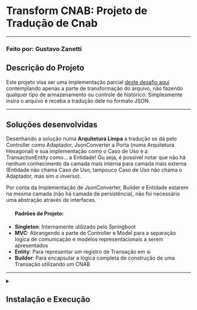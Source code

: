 <h1>Transform CNAB: Projeto de Tradução de Cnab</h1>
<hr>
<h3>Feito por: Gustavo Zanetti</h3>
<h2>Descrição do Projeto</h2>
<p>Este projeto visa ser uma implementação parcial <a href="https://github.com/Pagnet/desafio-back-end">deste desafio aqui</a> contemplando apenas a parte de transformação do arquivo, não fazendo qualquer tipo de armazenamento ou controle de histórico. Simplesmente insira o arquivo e receba a tradução dele no formato JSON</p>
<hr>
<h2>Soluções desenvolvidas</h2>
<p>Desenhando a solução numa <b>Arquitetura Limpa</b> a tradução se dá pelo Controller como Adaptador, JsonConverter a Porta (numa Arquitetura Hexagonal) e sua implementação como o Caso de Uso e a TransactionEntity como... a Entidade! Ou seja, é possível notar que não há nenhum conhecimento da camada mais interna para camada mais externa (Entidade não chama Caso de Uso, tampouco Caso de Uso não chama o Adaptador, mas sim o inverso).</p>
<p>Por conta da Implementação de JsonConverter, Builder e Entidade estarem na mesma camada (não há camada de persistência), não foi necessário uma abstração através de interfaces.</p>
<ul><h4>Padrões de Projeto:</h4>
  <li><b>Singleton</b>: Internamente utilizado pelo Springboot</li>
  <li><b>MVC</b>: Abrangendo a parte de Controller e Model para a separação lógica de comunicação e modelos representacionais a serem apresentados</li>
  <li><b>Entity</b>: Para representar um registro de Transação em si</li>
  <li><b>Builder</b>: Para encapsular a lógica completa de construção de uma Transação utilizando um CNAB</li>
</ul>
<hr>
<details>
  <summary><h2>Instalação e Execução</h2></summary>
  <content>
    <ol>
      <li>Verifique se está tudo instalado:
        <ol>
          <li><b>Gradle:</b> Já está incluído no projeto, então não é necessário instalar o Gradle globalmente..
            <ul>
              <li>Para verificar o Gradle, execute o seguinte comando no terminal:
                   <code>gradle -v </code></li>
            </ul>
          </li>
          <br>
          <li><b>Git:</b> Necessário para clonar o repositório
            <ul>
              <li>Para verificar o Git, execute o seguinte comando no terminal:
                   <code>git --version</code></li>
              <li><a href="https://git-scm.com/book/pt-pt/v2/Começando-Instalar-o-Git">Guia de como instalar</a></li>
            </ul>
          </li>
        </ol>
      <br>
      <li>Clone o repositório: <code>git clone https://github.com/Kaindall/Transform_API</code></li><br>
      <li>Navegue até a pasta do projeto, faça o build e execução da aplicação: <code>./gradlew bootRun</code></li><br>
      <li>A aplicação estará disponível no localhost:8080 para consumo!</li><br>
      <li>Os testes poderão ser feitos pela Collection do Postman em JSON na raíz do projeto!</li>
    </ol>
  </content>
</details>

